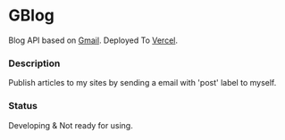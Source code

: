 # GBlog

Blog API based on [Gmail](https://developers.google.com/gmail/api).
Deployed To [Vercel](https://vercel.com/).

### Description
Publish articles to my sites by sending a email with 'post' label to myself.

### Status
Developing & Not ready for using.
